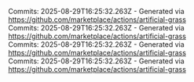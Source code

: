 Commits: 2025-08-29T16:25:32.263Z - Generated via https://github.com/marketplace/actions/artificial-grass
<br>
Commits: 2025-08-29T16:25:32.263Z - Generated via https://github.com/marketplace/actions/artificial-grass
<br>
Commits: 2025-08-29T16:25:32.263Z - Generated via https://github.com/marketplace/actions/artificial-grass
<br>
Commits: 2025-08-29T16:25:32.263Z - Generated via https://github.com/marketplace/actions/artificial-grass
<br>
